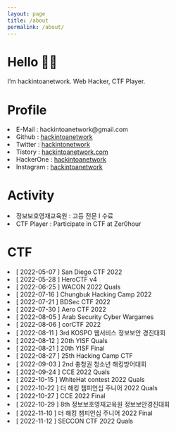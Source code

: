 ```yaml
---
layout: page
title: /about
permalink: /about/
---
```

# Hello 👋🏻  
  
I’m hackintoanetwork.
Web Hacker, CTF Player.
  
# Profile
  
<li>E-Mail : hackintoanetwork@gmail.com</li>
<li>Github : <a href="https://github.com/hackintoanetwork">hackintoanetwork</a></li>
<li>Twitter : <a href="https://twitter.com/hackintonetwork">hackintonetwork</a></li>
<li>Tistory : <a href="https://hackintoanetwork.com">hackintoanetwork.com</a></li>
<li>HackerOne : <a href="https://hackerone.com/hackintoanetwork">hackintoanetwork</a></li>
<li>Instagram : <a href="https://instagram.com/hackintoanetwork">hackintoanetwork</a></li>
  
# Activity  

<li>정보보호영재교육원 : 고등 전문 I 수료</li>
<li>CTF Player : Participate in CTF at Zer0hour</li>
  
# CTF  
  
<li>[ 2022-05-07 ] San Diego CTF 2022</li>
<li>[ 2022-05-28 ] HeroCTF v4</li>
<li>[ 2022-06-25 ] WACON 2022 Quals</li>
<li>[ 2022-07-16 ] Chungbuk Hacking Camp 2022</li>
<li>[ 2022-07-21 ] BDSec CTF 2022</li>
<li>[ 2022-07-30 ] Aero CTF 2022</li>
<li>[ 2022-08-05 ] Arab Security Cyber Wargames</li>
<li>[ 2022-08-06 ] corCTF 2022</li>
<li>[ 2022-08-11 ] 3rd KOSPO 웹서비스 정보보안 경진대회</li>
<li>[ 2022-08-12 ] 20th YISF Quals</li>
<li>[ 2022-08-21 ] 20th YISF Final</li>
<li>[ 2022-08-27 ] 25th Hacking Camp CTF</li>
<li>[ 2022-09-03 ] 2nd 충청권 청소년 해킹방어대회</li>
<li>[ 2022-09-24 ] CCE 2022 Quals</li>
<li>[ 2022-10-15 ] WhiteHat contest 2022 Quals</li>
<li>[ 2022-10-22 ] 더 해킹 챔피언십 주니어 2022 Quals</li>
<li>[ 2022-10-27 ] CCE 2022 Final</li>
<li>[ 2022-10-29 ] 8th 정보보호영재교육원 정보보안경진대회</li>
<li>[ 2022-11-10 ] 더 해킹 챔피언십 주니어 2022 Final</li>
<li>[ 2022-11-12 ] SECCON CTF 2022 Quals</li>
